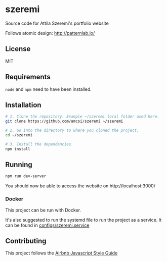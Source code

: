 # szeremi
Source code for Attila Szeremi's portfolio website

Follows atomic design: http://patternlab.io/

## License

MIT

## Requirements

`node` and `npm` need to have been installed.

## Installation

```sh
# 1. Clone the repository. Example ~/szeremi local folder used here.
git clone https://github.com/amcsi/szeremi ~/szeremi

# 2. Go into the directory to where you cloned the project.
cd ~/szeremi

# 3. Install the dependencies.
npm install
```

## Running

```sh
npm run dev-server
```

You should now be able to access the website on http://localhost:3000/

### Docker

This project can be run with Docker.

It's also suggested to run the systemd file to run the project as a service.
It can be found in [configs/szeremi.service](configs/szeremi.service)

## Contributing

This project follows the [Airbnb Javascript Style Guide](https://github.com/airbnb/javascript)
